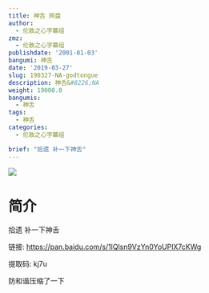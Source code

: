 ```yaml
---
title: 神舌 网盘
author:
  - 伦敦之心字幕组
zmz: 
  - 伦敦之心字幕组
publishdate: '2001-01-03'
bangumi: 神舌
date: '2019-03-27'
slug: 190327-NA-godtongue
description: 神舌&#8226;NA
weight: 19000.0
bangumis:
  - 神舌
tags:
  - 神舌
categories:
  - 伦敦之心字幕组

brief: "拾遗 补一下神舌"
---
```

![](https://i.imgur.com/aPevZwG.png)
# 简介  

拾遗 补一下神舌

链接: https://pan.baidu.com/s/1lQlsn9VzYn0YoUPlX7cKWg 

提取码: kj7u 

防和谐压缩了一下